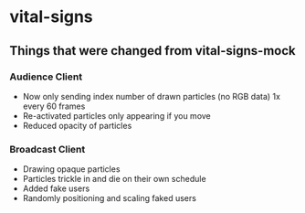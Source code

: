 # vital-signs

## Things that were changed from vital-signs-mock

### Audience Client
* Now only sending index number of drawn particles (no RGB data) 1x every 60 frames
* Re-activated particles only appearing if you move
* Reduced opacity of particles

### Broadcast Client
* Drawing opaque particles
* Particles trickle in and die on their own schedule
* Added fake users
* Randomly positioning and scaling faked users
